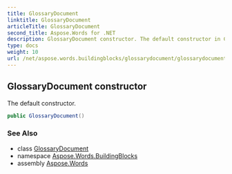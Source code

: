 ```yaml
---
title: GlossaryDocument
linktitle: GlossaryDocument
articleTitle: GlossaryDocument
second_title: Aspose.Words for .NET
description: GlossaryDocument constructor. The default constructor in C#.
type: docs
weight: 10
url: /net/aspose.words.buildingblocks/glossarydocument/glossarydocument/
---
```

## GlossaryDocument constructor

The default constructor.

```csharp
public GlossaryDocument()
```

### See Also

* class [GlossaryDocument](../)
* namespace [Aspose.Words.BuildingBlocks](../../glossarydocument/)
* assembly [Aspose.Words](../../../)
